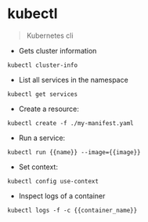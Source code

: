 # kubectl

> Kubernetes cli

- Gets cluster information

`kubectl cluster-info`

- List all services in the namespace

`kubectl get services`

- Create a resource:

`kubectl create -f ./my-manifest.yaml    `

- Run a service:

`kubectl run {{name}} --image={{image}}`

- Set context:

`kubectl config use-context`

- Inspect logs of a container

`kubectl logs -f -c {{container_name}}`


